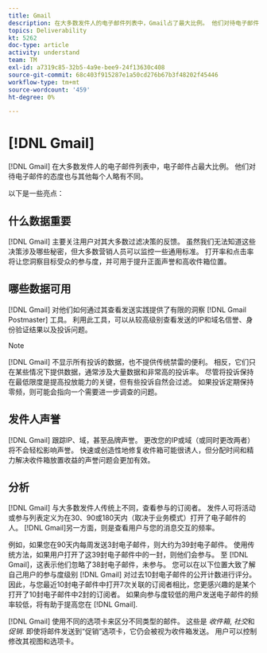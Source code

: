 ```yaml
---
title: Gmail
description: 在大多数发件人的电子邮件列表中，Gmail占了最大比例。 他们对待电子邮件的态度也与其他每个人略有不同。
topics: Deliverability
kt: 5262
doc-type: article
activity: understand
team: TM
exl-id: a7319c85-32b5-4a9e-bee9-24f13630c408
source-git-commit: 68c403f915287e1a50cd276b67b3f48202f45446
workflow-type: tm+mt
source-wordcount: '459'
ht-degree: 0%

---
```


# [!DNL Gmail]

[!DNL Gmail] 在大多数发件人的电子邮件列表中，电子邮件占最大比例。 他们对待电子邮件的态度也与其他每个人略有不同。

以下是一些亮点：

## 什么数据重要

[!DNL Gmail] 主要关注用户对其大多数过滤决策的反馈。 虽然我们无法知道这些决策涉及哪些秘密，但大多数营销人员可以监控一些通用标准。 打开率和点击率将让您洞察目标受众的参与度，并可用于提升正面声誉和高收件箱位置。

## 哪些数据可用

[!DNL Gmail] 对他们如何通过其查看发送实践提供了有限的洞察 [!DNL Gmail Postmaster] 工具。 利用此工具，可以从较高级别查看发送的IP和域名信誉、身份验证结果以及投诉问题。

>[!NOTE]
>
>[!DNL Gmail] 不显示所有投诉的数据，也不提供传统禁雷的便利。 相反，它们只在某些情况下提供数据，通常涉及大量数据和非常高的投诉率。 尽管将投诉保持在最低限度是提高投放能力的关键，但有些投诉自然会过滤。 如果投诉定期保持零频，则可能会指向一个需要进一步调查的问题。

## 发件人声誉

[!DNL Gmail] 跟踪IP、域，甚至品牌声誉。 更改您的IP或域（或同时更改两者）将不会轻松影响声誉。 快速或创造性地修复收件箱可能很诱人，但分配时间和精力解决收件箱放置收益的声誉问题会更加有效。

## 分析

[!DNL Gmail] 与大多数发件人传统上不同，查看参与的订阅者。 发件人可将活动或参与列表定义为在30、90或180天内（取决于业务模式）打开了电子邮件的人。 [!DNL Gmail]另一方面，则是查看用户与您的消息交互的频率。

例如，如果您在90天内每周发送3封电子邮件，则大约为39封电子邮件。 使用传统方法，如果用户打开了这39封电子邮件中的一封，则他们会参与。 至 [!DNL Gmail]，这表示他们忽略了38封电子邮件，未参与。 您可以在以下位置大致了解自己用户的参与度级别 [!DNL Gmail] 对过去10封电子邮件的公开计数进行评分。 因此，与您最近10封电子邮件中打开7次关联的订阅者相比，您更感兴趣的是某个打开了10封电子邮件中2封的订阅者。 如果向参与度较低的用户发送电子邮件的频率较低，将有助于提高您在 [!DNL Gmail].

[!DNL Gmail] 使用不同的选项卡来区分不同类型的邮件。 这些是 *收件箱*, *社交*&#x200B;和 *促销*. 即使将邮件发送到“促销”选项卡，它仍会被视为收件箱发送。 用户可以控制修改其视图和选项卡。
